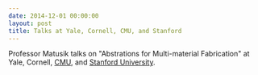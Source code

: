 ```yaml
---
date: 2014-12-01 00:00:00
layout: post
title: Talks at Yale, Cornell, CMU, and Stanford
---
```


Professor Matusik talks on "Abstrations for Multi-material Fabrication" at Yale, Cornell, [CMU](https://www.youtube.com/watch?v=4rNp6vwwWXs), and [Stanford University](https://www.youtube.com/watch?v=fZPHiUHh2lk).
